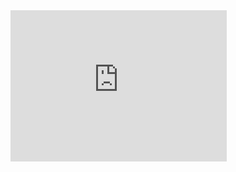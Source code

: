 <!---
- 🌱 Hi, I’m @jocelynkhuu
- 🔐 Security Engineer
- 🐧 Linux Enthusiast

<!---
jocelynkhuu/jocelynkhuu is a ✨ special ✨ repository because its `README.md` (this file) appears on your GitHub profile.
You can click the Preview link to take a look at your changes.
--->

<iframe
  src="https://carbon.now.sh/embed?bg=rgba%28171%2C+184%2C+195%2C+1%29&t=seti&wt=none&l=auto&width=680&ds=true&dsyoff=20px&dsblur=68px&wc=true&wa=true&pv=56px&ph=56px&ln=false&fl=1&fm=Hack&fs=14px&lh=133%25&si=false&es=2x&wm=false&code=%25F0%259F%258C%25B1%2520Hi%252C%2520I%25E2%2580%2599m%2520%2540jocelynkhuu%250A%25F0%259F%2594%2590%2520Security%2520Engineer%250A%25F0%259F%2590%25A7%2520Linux%2520Enthusiast"
  style="width: 346px; height: 242px; border:0; transform: scale(1); overflow:hidden;"
  sandbox="allow-scripts allow-same-origin">
</iframe>
